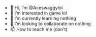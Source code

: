- 👋 Hi, I’m @Aceswaggylol
- 👀 I’m interested in game lol
- 🌱 I’m currently learning nothing 
- 💞️ I’m looking to collaborate on nothing 
- 📫 How to reach me (don't)


<!---
Aceswaggylol/Aceswaggylol is a ✨ special ✨ repository because its `README.md` (this file) appears on your GitHub profile.
You can click the Preview link to take a look at your changes.
--->

